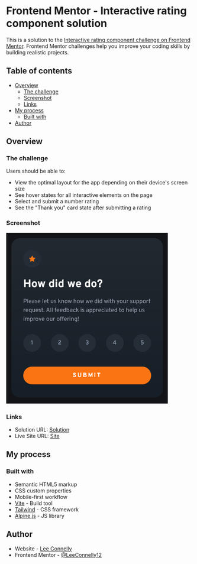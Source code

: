 # Frontend Mentor - Interactive rating component solution

This is a solution to the [Interactive rating component challenge on Frontend Mentor](https://www.frontendmentor.io/challenges/interactive-rating-component-koxpeBUmI). Frontend Mentor challenges help you improve your coding skills by building realistic projects. 

## Table of contents

- [Overview](#overview)
  - [The challenge](#the-challenge)
  - [Screenshot](#screenshot)
  - [Links](#links)
- [My process](#my-process)
  - [Built with](#built-with)
- [Author](#author)

## Overview

### The challenge

Users should be able to:

- View the optimal layout for the app depending on their device's screen size
- See hover states for all interactive elements on the page
- Select and submit a number rating
- See the "Thank you" card state after submitting a rating

### Screenshot

![Screenshot](https://raw.githubusercontent.com/LeeConnelly12/rating-component/master/public/screenshot.png)

### Links

- Solution URL: [Solution](https://www.frontendmentor.io/solutions/rating-component-using-tailwind-css-and-alpinejs-mc3aZdrqrB)
- Live Site URL: [Site](https://rating-component.leeconnelly.dev/)

## My process

### Built with

- Semantic HTML5 markup
- CSS custom properties
- Mobile-first workflow
- [Vite](https://vitejs.dev/) - Build tool
- [Tailwind](https://tailwindcss.com/) - CSS framework
- [Alpine.js](https://alpinejs.dev/) - JS library

## Author

- Website - [Lee Connelly](https://leeconnelly.dev)
- Frontend Mentor - [@LeeConnelly12](https://www.frontendmentor.io/profile/LeeConnelly12)